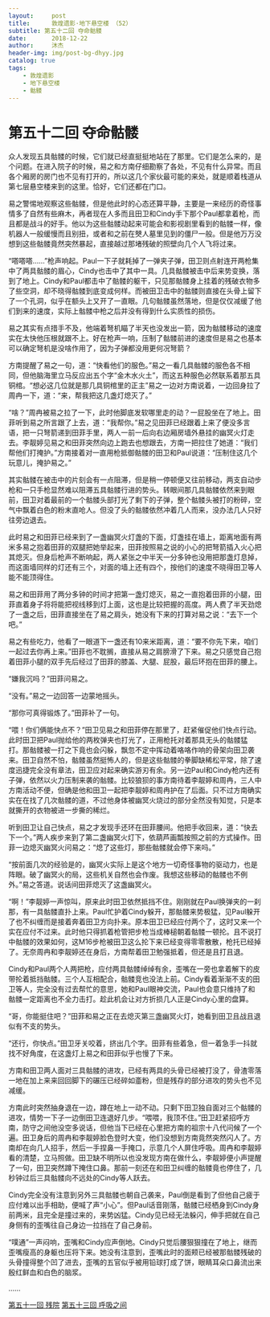 ```yaml
---
layout:     post
title:      敦煌遗影·地下悬空楼 （52）
subtitle: 第五十二回 夺命骷髅
date:       2018-12-22
author:     沐杰
header-img: img/post-bg-dhyy.jpg
catalog: true
tags:
    - 敦煌遗影
    - 地下悬空楼
    - 骷髅
---
```

# 第五十二回 夺命骷髅

众人发现五具骷髅的时候，它们就已经直挺挺地站在了那里。它们是怎么来的，是个问题。在进入院子的时候，易之和方南仔细勘察了各处，不见有什么异常。而且各个厢房的房门也不见有打开的，所以这几个家伙最可能的来处，就是顺着栈道从第七层悬空楼来到的这里。恰好，它们还都在门口。

易之警惕地观察这些骷髅，但是他此时的心态还算平静，主要是一来经历的奇怪事情多了自然有些麻木，再者现在人多而且田卫和Cindy手下那个Paul都拿着枪，而且都是战斗的好手。他以为这些骷髅动起来可能会和影视剧里看到的骷髅一样，像机器人一般缓慢而且别扭，或者和之前在僰人墓里见到的僵尸一般。但是他万万没想到这些骷髅竟然突然暴起，直接越过那堵残破的照壁向几个人飞将过来。

“嗒嗒嗒……”枪声响起。Paul一下子就耗掉了一弹夹子弹，田卫则点射连开两枪集中了两具骷髅的眉心，Cindy也击中了其中一具。几具骷髅被击中后来势变换，落到了地上。Cindy和Paul都击中了骷髅的躯干，只见那骷髅身上挂着的残破衣物多了些空洞，却不晓得骷髅到底变成何样。而被田卫击中的骷髅则直接在头骨上留下了一个孔洞，似乎在额头上又开了一直眼。几句骷髅虽然落地，但是仅仅减缓了他们到来的速度，实际上骷髅中枪之后并没有得到什么实质性的损伤。

易之其实有点措手不及，他端着弩机瞄了半天也没发出一箭，因为骷髅移动的速度实在太快他压根就跟不上。好在枪声一响，压制了骷髅前进的速度但是易之也基本可以确定弩机是没啥作用了，因为子弹都没用更何况弩箭？

方南提醒了易之一句，道：“快看他们的服色。”易之一看几具骷髅的服色各不相同，但他脑海里立马反应出五个字“金木水火土”，而这五种服色必然联系着那五具铜棺。“想必这几位就是那几具铜棺里的正主”易之一边对方南说着，一边回身拉了周冉一下，道：“来，帮我把这几盏灯熄灭了。”

“啥？”周冉被易之拉了一下，此时他脚底发软哪里走的动？一屁股坐在了地上。田菲听到易之所言跟了上去，道：“我帮你。”易之见田菲已经跟着上来了便没多言语，把一只弩箭递到田菲手里，两人一前一后向右边厢房墙外悬挂的幽冥火灯走去。李靓婷见易之和田菲突然向边上跑去也想跟去，方南一把拉住了她道：“我们帮他们打掩护。”方南接着对一直用枪抵御骷髅的田卫和Paul说道：“压制住这几个玩意儿，掩护易之。”

其实骷髅在被击中的片刻会有一点阻滞，但是稍一停顿便又往前移动，两支自动步枪和一只手枪显然难以阻滞五具骷髅行进的势头。转眼间那几具骷髅依然来到眼前，田卫对着最前的一个骷髅头部打光了剩下的子弹，整个骷髅头被打的粉碎，空气中飘着白色的粉末直呛人。但没了头的骷髅依然冲着几人而来，没办法几人只好往旁边退去。

此时易之和田菲已经来到了一盏幽冥火灯盏的下面，灯盏挂在墙上，距离地面有两米多易之抱着田菲的双腿把她举起来，田菲按照易之说的小心的把弩箭插入火心把其熄灭。但身后枪声不断响起，两人紧张之中半天一分多钟也没用把那盏灯息掉，而这面墙同样的灯还有三个，对面的墙上还有四个，按他们的速度不晓得田卫等人能不能顶得住。

易之和田菲用了两分多钟的时间才把第一盏灯熄灭，易之一直抱着田菲的小腿，田菲直着身子将将能把视线移到灯上面，这也是比较把握的高度。两人费了半天劲熄了一盏之后，田菲直接坐在了易之肩头，她没有下来的打算对易之说：“去下一个吧。”

易之有些吃力，他看了一眼道下一盏还有10来米距离，道：“要不你先下来，咱们一起过去你再上来。”田菲也不耽搁，直接从易之肩膀滑了下来。易之只感觉自己抱着田菲小腿的双手先后经过了田菲的膝盖、大腿、屁股，最后环抱在田菲的腰上。

“嫌我沉吗？”田菲问易之。

“没有。”易之一边回答一边蒙地摇头。

“那你可真得锻炼了。”田菲补了一句。

“喂！你们俩能快点不？”田卫见易之和田菲停在那里了，赶紧催促他们快点行动。此时田卫把Paul抛给他的两枚弹夹也打光了，正用枪托对着那具无头的骷髅猛打。那骷髅被一打之下竟也会闪躲，飘忽不定中挥动着咯咯作响的骨架向田卫袭来。田卫自然不怕，骷髅虽然挺怖人的，但是这些骷髅的拳脚缺稀松平常，除了速度迅捷完全没有章法，田卫应对起来确实游刃有余。另一边Paul和Cindy枪内还有子弹，依然以火力压制来袭的骷髅。比较狼狈的事方南待着李靓婷和周冉，三人中方南活动不便，但确是他和田卫一起把李靓婷和周冉护在了后面。只不过方南确实实在在找了几次骷髅的道，不过他身体被幽冥火烧过的部分全然没有知觉，只是本就撕开的衣物被进一步撕的稀烂。

听到田卫让自己快点，易之才发现手还环在田菲腰间。他把手收回来，道：“快去下一个。”两人疾步来到了第二盏幽冥火灯下，依葫芦画瓢按照之前的方式操作。田菲一边熄灭幽冥火问易之：“熄了这些灯，那些骷髅就会停下来吗。”

“按前面几次的经验是的，幽冥火实际上是这个地方一切奇怪事物的驱动力，也是阵眼。破了幽冥火的局，这些机关自然也会作废。我想这些移动的骷髅也不例外。”易之答道。说话间田菲熄灭了这盏幽冥火。

“啊！”李靓婷一声惊叫，原来此时田卫依然抵挡不住。刚刚就在Paul换弹夹的一刹那，有一具骷髅直扑上来。Paul忙护着Cindy躲开，那骷髅来势极猛，见Paul躲开了也不纠缠而是接着奔着田卫方向扑来。原本田卫已经应付两个了，这时又来一个实在应付不过来。此时他只得抓着枪管把步枪当成棒槌朝着骷髅一顿抡。且不说打中骷髅的效果如何，这M16步枪被田卫这么抡下来已经变得零零散散，枪托已经掉了。无奈周冉和李靓婷还在身后，方南帮着田卫勉强抵着，但还是且打且退。

Cindy和Paul两个人两把枪，应付两具骷髅绰绰有余，歪嘴在一旁也拿着解下的皮带抡着抵挡骷髅。三个人互相配合，骷髅竞也没法上前。Cindy看着渐渐不支的田卫等人，完全没有过去帮忙的意思，她和Paul眼神交流，Paul也会意只维持了和骷髅一定距离也不全力击打。趁此机会让对方折损几人正是Cindy心里的盘算。

“哥，你能挺住吧？”田菲和易之正在去熄灭第三盏幽冥火灯，她看到田卫且战且退似有不支的势头。

“还行，你快点。”田卫牙关咬着，挤出几个字。田菲有些着急，但一着急手一抖就找不好角度，在这盏灯上易之和田菲似乎也慢了下来。

方南和田卫两人面对三具骷髅的进攻，已经有两具的头骨已经被打没了，骨渣零落一地在加上来来回回脚下的碾压已经碎如齑粉，但是残存的部分进攻的势头也不见减缓。

方南此时突然抽身退在一边，蹲在地上一动不动。只剩下田卫独自面对三个骷髅的进攻，情势一下子一边倒田卫连退好几步。“喂喂，我顶不住。”田卫赶紧招呼方南，防守之间他没空多说话，但他当下已经在心里把方南的祖宗十八代问候了一个遍。田卫身后的周冉和李靓婷脸色登时大变，他们没想到方南竟然突然闪人了。方南却在向几人招手，然后一手捏鼻一手掩口，示意几个人屏住呼吸。周冉和李靓婷看的清楚，立马照做。田卫缺不明所以也没发现方南在做什么，李靓婷便小声提醒了一句，田卫突然蹲下掩住口鼻。那前一刻还在和田卫纠缠的骷髅竟也停住了，几秒钟过后三具骷髅向不远处的Cindy等人跃去。

Cindy完全没有注意到另外三具骷髅也朝自己袭来，Paul倒是看到了但他自己疲于应付难以出手相助，便喊了声“小心”。但Paul话音刚落，骷髅已经栖身到Cindy身前两米，且完全是撞过来的，来势凶猛。Cindy见已经无法躲闪，伸手把就在自己身侧有的歪嘴往自己身边一拉挡在了自己身前。

“噗通”一声闷响，歪嘴和Cindy应声倒地。Cindy只觉后腰狠狠撞在了地上，继而歪嘴瘦高的身躯也压将下来。她没有注意到，歪嘴此时的面颊已经被那骷髅残破的头骨撞得整个凹了进去，歪嘴的五官似乎被用铅球打成了饼，眼睛耳朵口鼻流出来殷红鲜血和白色的脑浆。

……

[第五十一回 残院](http://www.jianshu.com/p/78a9d7d5712f)
[第五十三回 呼吸之间](http://www.jianshu.com/p/aa9aa2af8040)
